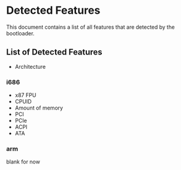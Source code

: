 # Detected Features

This document contains a list of all features that are detected by the bootloader. 

## List of Detected Features

* Architecture

### i686

* x87 FPU
* CPUID
* Amount of memory
* PCI
* PCIe
* ACPI
* ATA

### arm

blank for now

